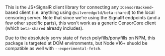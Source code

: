This is the JS+SignalR client library for connecting any `ICensorBackend`-based client (i.e. anything using `@silveredgold/beta-shared`) to the local censoring server. Note that since we're using the SignalR endpoints (and a few other specific parts), this won't work as a generic CensorCore client (which `beta-shared` already includes).

Due to the absolutely sorry state of `fetch` polyfills/ponyfills on NPM, this package is targeted at DOM environments, but Node v16+ shuold be compatible as well with `--experimental-fetch`.